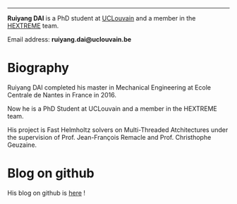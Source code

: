 <!---
dairy-life/dairy-life is a ✨ special ✨ repository because its `README.md` (this file) appears on your GitHub profile.
You can click the Preview link to take a look at your changes.
--->

---

**Ruiyang DAI** is a PhD student at [UCLouvain](https://uclouvain.be/en/index.html) and a member in the [HEXTREME](https://www.hextreme.eu/) team. 

Email address: __ruiyang.dai@uclouvain.be__

# Biography

Ruiyang DAI completed his master in Mechanical Engineering at Ecole Centrale de Nantes in France in 2016. 

Now he is a PhD Student at UCLouvain and a member in the HEXTREME team. 

His project is Fast Helmholtz solvers on Multi-Threaded Atchitectures under the supervision of Prof. Jean-François Remacle and Prof. Christhophe Geuzaine.

# Blog on github

His blog on github is [here](http://gitbub.com/dairy-life/blog) !
